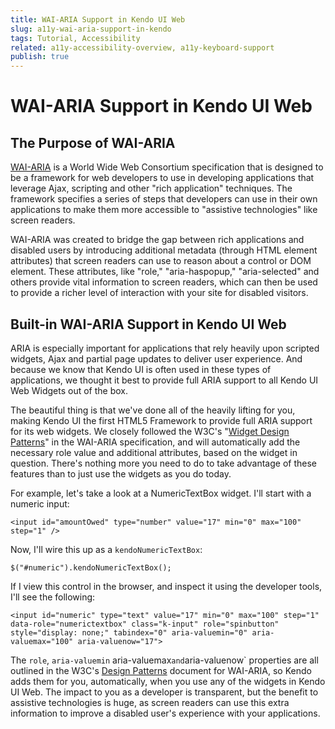 ```yaml
---
title: WAI-ARIA Support in Kendo UI Web
slug: a11y-wai-aria-support-in-kendo
tags: Tutorial, Accessibility
related: a11y-accessibility-overview, a11y-keyboard-support
publish: true
---
```


# WAI-ARIA Support in Kendo UI Web

## The Purpose of WAI-ARIA

[WAI-ARIA](http://www.w3.org/WAI/PF/aria-practices/) is a World Wide Web Consortium specification that is designed to be a framework for web developers to use in developing applications that leverage Ajax, scripting and other "rich application" techniques. The framework specifies a series of steps that developers can use in their own applications to make them more accessible to "assistive technologies" like screen readers. 

WAI-ARIA was created to bridge the gap between rich applications and disabled users by introducing additional metadata (through HTML element attributes) that screen readers can use to reason about a control or DOM element. These attributes, like "role," "aria-haspopup," "aria-selected" and others provide vital information to screen readers, which can then be used to provide a richer level of interaction with your site for disabled visitors.

## Built-in WAI-ARIA Support in Kendo UI Web

ARIA is especially important for applications that rely heavily upon scripted widgets, Ajax and partial page updates to deliver user experience. And because we know that Kendo UI is often used in these types of applications, we thought it best to provide full ARIA support to all Kendo UI Web Widgets out of the box.

The beautiful thing is that we've done all of the heavily lifting for you, making Kendo UI the first HTML5 Framework to provide full ARIA support for its web widgets. We closely followed the W3C's "[Widget Design Patterns](http://www.w3.org/WAI/PF/aria-practices/#aria_ex)" in the WAI-ARIA specification, and will automatically add the necessary role value and additional attributes, based on the widget in question. There's nothing more you need to do to take advantage of these features than to just use the widgets as you do today.

For example, let's take a look at a NumericTextBox widget. I'll start with a numeric input:

	<input id="amountOwed" type="number" value="17" min="0" max="100" step="1" />

Now, I'll wire this up as a `kendoNumericTextBox`:

	$("#numeric").kendoNumericTextBox();

If I view this control in the browser, and inspect it using the developer tools, I'll see the following:

	<input id="numeric" type="text" value="17" min="0" max="100" step="1" data-role="numerictextbox" class="k-input" role="spinbutton" style="display: none;" tabindex="0" aria-valuemin="0" aria-valuemax="100" aria-valuenow="17">

The `role`, `aria-valuemin` aria-valuemax` and `aria-valuenow` properties are all outlined in the W3C's [Design Patterns](http://www.w3.org/WAI/PF/aria-practices/#aria_ex) document for WAI-ARIA, so Kendo adds them for you, automatically, when you use any of the widgets in Kendo UI Web. The impact to you as a developer is transparent, but the benefit to assistive technologies is huge, as screen readers can use this extra information to improve a disabled user's experience with your applications.